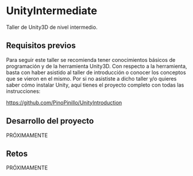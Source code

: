 # UnityIntermediate
Taller de Unity3D de nivel intermedio.

## Requisitos previos
Para seguir este taller se recomienda tener conocimientos básicos de programación y de la herramienta Unity3D. Con respecto a la herramienta, basta con haber asistido al taller de introducción o conocer los conceptos que se vieron en el mismo.
Por si no asististe a dicho taller y/o quieres saber cómo instalar Unity, aquí tienes el proyecto completo con todas las instrucciones:

https://github.com/PinoPinillo/UnityIntroduction

## Desarrollo del proyecto
PRÓXIMAMENTE

## Retos
PRÓXIMAMENTE
